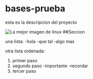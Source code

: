 # bases-prueba
esta es la descripcion del proyecto

![La mejor imagen de linux ](descargas/imagenhoja.jpg)
##Seccion

una lista:
   -hola
   -que tal
   -algo mas

otra lista ordenada:
1. primer paso
2. segundo paso
   -importante
   -recordar
3. tercer paso

